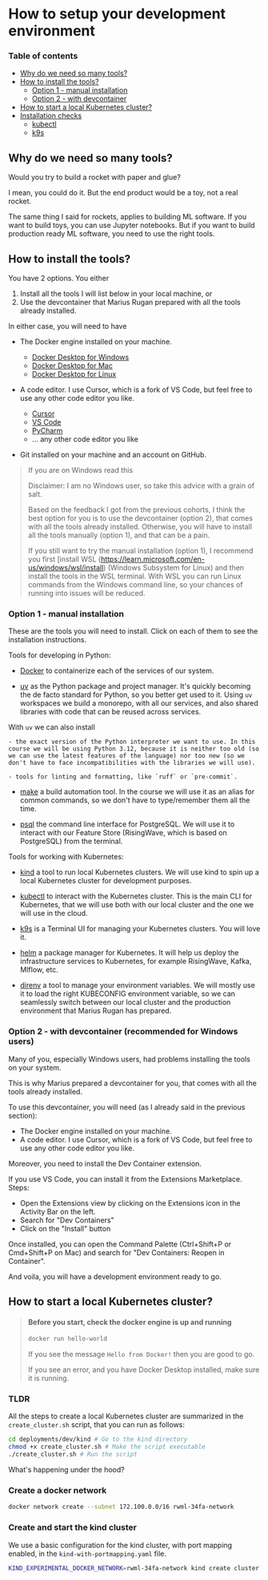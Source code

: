 # How to setup your development environment

### Table of contents

- [Why do we need so many tools?](#why-do-we-need-so-many-tools)
- [How to install the tools?](#how-to-install-the-tools)
    - [Option 1 - manual installation](#option-1-manual-installation)
    - [Option 2 - with devcontainer](#option-2-with-devcontainer)
- [How to start a local Kubernetes cluster?](#how-to-start-a-local-kubernetes-cluster)
- [Installation checks](#installation-checks)
    - [kubectl](#kubectl)
    - [k9s](#k9s)


## Why do we need so many tools?

Would you try to build a rocket with paper and glue?

I mean, you could do it. But the end product would be a toy, not a real rocket.

The same thing I said for rockets, applies to building ML software. If you want to build toys,
you can use Jupyter notebooks. But if you want to build production ready ML software, you need to use the right tools.

## How to install the tools?

You have 2 options. You either

1. Install all the tools I will list below in your local machine, or
2. Use the devcontainer that Marius Rugan prepared with all the tools already installed.

In either case, you will need to have

- The Docker engine installed on your machine.
    - [Docker Desktop for Windows](https://docs.docker.com/desktop/install/windows-install/)
    - [Docker Desktop for Mac](https://docs.docker.com/desktop/install/mac-install/)
    - [Docker Desktop for Linux](https://docs.docker.com/desktop/install/linux-install/)

- A code editor. I use Cursor, which is a fork of VS Code, but feel free to use any other code editor you like.
    - [Cursor](https://www.cursor.com/)
    - [VS Code](https://code.visualstudio.com/)
    - [PyCharm](https://www.jetbrains.com/pycharm/)
    - ... any other code editor you like

- Git installed on your machine and an account on GitHub.

> If you are on Windows read this
> 
> Disclaimer: I am no Windows user, so take this advice with a grain of salt.
>
> Based on the feedback I got from the previous cohorts, I think the best option for you
> is to use the devcontainer (option 2), that comes with all the tools already installed.
> Otherwise, you will have to install all the tools manually (option 1), and that can be a pain.
>
> If you still want to try the manual installation (option 1), I recommend you first [install WSL
(https://learn.microsoft.com/en-us/windows/wsl/install) (Windows Subsystem for Linux) and then install the tools in the WSL terminal.
> With WSL you can run Linux commands from the Windows command line, so your chances of running into issues will be reduced.


### Option 1 - manual installation

These are the tools you will need to install. Click on each of them to see the installation instructions.

Tools for developing in Python:

- [Docker](https://docs.docker.com/desktop/) to containerize each of the services of our system.

- [uv](https://docs.astral.sh/uv/) as the Python package and project manager. It's quickly becoming the de facto standard for Python, so you better get used to it. Using `uv` workspaces we build a monorepo, with all our services, and also shared libraries with code that can be reused across services.

With `uv` we can also install

    - the exact version of the Python interpreter we want to use. In this course we will be using Python 3.12, because it is neither too old (so we can use the latest features of the language) nor too new (so we don't have to face incompatibilities with the libraries we will use).

    - tools for linting and formatting, like `ruff` or `pre-commit`.

- [make](https://www.gnu.org/software/make/) a build automation tool. In the course we will use
it as an alias for common commands, so we don't have to type/remember them all the time.

- [psql](https://claude.ai/share/923a68b5-ba2e-4d5d-af59-5c4599c2ab94) the command line interface for PostgreSQL. We will use it to interact with our Feature Store (RisingWave, which is based on PostgreSQL) from the terminal.


Tools for working with Kubernetes:

- [kind](https://kind.sigs.k8s.io/) a tool to run local Kubernetes clusters. We will use
kind to spin up a local Kubernetes cluster for development purposes.

- [kubectl](https://kubernetes.io/docs/reference/kubectl/) to interact with the Kubernetes cluster. This is the main CLI for Kubernetes, that we will use both with our local cluster and the one we will use in the cloud.

- [k9s](https://k9scli.io/) is a Terminal UI for managing your Kubernetes clusters. You will love it.

- [helm](https://helm.sh/) a package manager for Kubernetes. It will help us deploy the infrastructure services to Kubernetes, for example RisingWave, Kafka, Mlflow, etc.

- [direnv](https://direnv.net/) a tool to manage your environment variables. We will mostly use it
to load the right KUBECONFIG environment variable, so we can seamlessly switch between our local
cluster and the production environment that Marius Rugan has prepared.


### Option 2 - with devcontainer (recommended for Windows users)

Many of you, especially Windows users, had problems installing the tools on your system.

This is why Marius prepared a devcontainer for you, that comes with all the tools already installed.

To use this devcontainer, you will need (as I already said in the previous section):

- The Docker engine installed on your machine.
- A code editor. I use Cursor, which is a fork of VS Code, but feel free to use any other code editor you like.

Moreover, you need to install the Dev Container extension.

If you use VS Code, you can install it from the Extensions Marketplace.
Steps:
- Open the Extensions view by clicking on the Extensions icon in the Activity Bar on the left.
- Search for "Dev Containers"
- Click on the "Install" button

Once installed, you can open the Command Palette (Ctrl+Shift+P or Cmd+Shift+P on Mac) and search for "Dev Containers: Reopen in Container".

And voila, you will have a development environment ready to go.

## How to start a local Kubernetes cluster?

> #### Before you start, check the docker engine is up and running
>
> ```sh
> docker run hello-world
> ```
>
> If you see the message `Hello from Docker!` then you are good to go.
>
> If you see an error, and you have Docker Desktop installed, make sure it is running.

### TLDR

All the steps to create a local Kubernetes cluster are summarized in the `create_cluster.sh` script, that you can run as follows:

```sh
cd deployments/dev/kind # Go to the kind directory
chmod +x create_cluster.sh # Make the script executable
./create_cluster.sh # Run the script
```

What's happening under the hood?

### Create a docker network

```sh
docker network create --subnet 172.100.0.0/16 rwml-34fa-network
```

### Create and start the kind cluster
We use a basic configuration for the kind cluster, with port mapping enabled, in the `kind-with-portmapping.yaml` file.

```sh
KIND_EXPERIMENTAL_DOCKER_NETWORK=rwml-34fa-network kind create cluster --config ./kind-with-portmapping.yaml
```